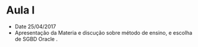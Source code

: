 # Aula I
 * Date 25/04/2017
 * Apresentação da Materia e discução sobre método de ensino, e escolha de SGBD Oracle .
